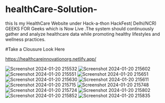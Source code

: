 # healthCare-Solution-
this Is my HealthCare Website under Hack-a-thon HackFest( Delhi/NCR) GEEKS FOR Geeks which is Now Live .The system should continuously gather and analyze healthcare data while promoting healthy lifestyles and wellness practices.

#Take a Clousure Look Here

https://healthcareinnovationorg.netlify.app/

![Screenshot 2024-01-20 215532](https://github.com/hari659tri/healthCare-Solution-/assets/125181056/27bf3924-c049-4907-8f74-a78b87e6b67b)
![Screenshot 2024-01-20 215602](https://github.com/hari659tri/healthCare-Solution-/assets/125181056/d8c35a52-ff7f-49c1-9a97-94c721077f7a)
![Screenshot 2024-01-20 215551](https://github.com/hari659tri/healthCare-Solution-/assets/125181056/8c1d8650-4e4b-494e-8edc-5b1e57a6ee30)
![Screenshot 2024-01-20 215651](https://github.com/hari659tri/healthCare-Solution-/assets/125181056/a7af29bb-b799-4cea-be8c-7e2b0cb13ced)
![Screenshot 2024-01-20 215630](https://github.com/hari659tri/healthCare-Solution-/assets/125181056/59c2883a-4d28-4ea4-9375-8e1061b2da7f)
![Screenshot 2024-01-20 215611](https://github.com/hari659tri/healthCare-Solution-/assets/125181056/aecab3f8-f290-441b-b3f2-4bc8403777f5)
![Screenshot 2024-01-20 215715](https://github.com/hari659tri/healthCare-Solution-/assets/125181056/57687f66-d777-471d-bf9f-04b37a1be5aa)
![Screenshot 2024-01-20 215748](https://github.com/hari659tri/healthCare-Solution-/assets/125181056/f7473d8a-ca5a-4877-801d-1d41f2516993)
![Screenshot 2024-01-20 215724](https://github.com/hari659tri/healthCare-Solution-/assets/125181056/eeadf112-d394-41d4-a790-8b35d96f377c)
![Screenshot 2024-01-20 215802](https://github.com/hari659tri/healthCare-Solution-/assets/125181056/49409dec-64e9-43b9-bf48-824fd20f6d08)
![Screenshot 2024-01-20 215852](https://github.com/hari659tri/healthCare-Solution-/assets/125181056/757105c1-0de5-4f74-b5c5-3798782d7710)
![Screenshot 2024-01-20 215835](https://github.com/hari659tri/healthCare-Solution-/assets/125181056/f6d4630f-3870-47ec-a948-a47cf6990159)





